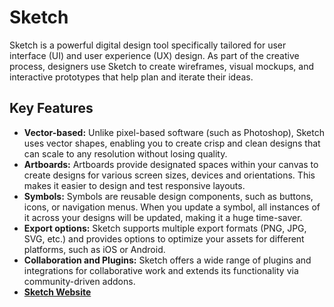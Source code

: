 # Sketch

Sketch is a powerful digital design tool specifically tailored for user interface (UI) and user experience (UX) design. As part of the creative process, designers use Sketch to create wireframes, visual mockups, and interactive prototypes that help plan and iterate their ideas.

## Key Features

- **Vector-based:** Unlike pixel-based software (such as Photoshop), Sketch uses vector shapes, enabling you to create crisp and clean designs that can scale to any resolution without losing quality.
- **Artboards:** Artboards provide designated spaces within your canvas to create designs for various screen sizes, devices and orientations. This makes it easier to design and test responsive layouts.
- **Symbols:** Symbols are reusable design components, such as buttons, icons, or navigation menus. When you update a symbol, all instances of it across your designs will be updated, making it a huge time-saver.
- **Export options:** Sketch supports multiple export formats (PNG, JPG, SVG, etc.) and provides options to optimize your assets for different platforms, such as iOS or Android.
- **Collaboration and Plugins:** Sketch offers a wide range of plugins and integrations for collaborative work and extends its functionality via community-driven addons.
- **[Sketch Website](https://www.sketch.com/)**
